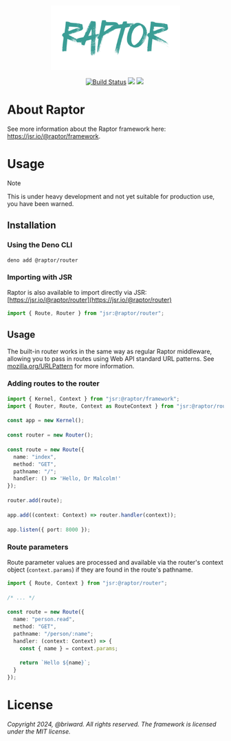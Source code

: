 <p align="center">
  <img src="./assets//logo.png" width="300" />
</p>

<p align="center">
  <a href="https://github.com/briward/raptor-router/actions"><img src="https://github.com/briward/raptor-router/workflows/ci/badge.svg" alt="Build Status"></a>
  <a href="jsr.io/@raptor/router"><img src="https://jsr.io/badges/@raptor/router?logoColor=3A9D95&color=3A9D95&labelColor=083344" /></a>
  <a href="jsr.io/@raptor/router score"><img src="https://jsr.io/badges/@raptor/router/score?logoColor=3A9D95&color=3A9D95&labelColor=083344" /></a>
  <a href="https://jsr.io/@raptor"><img src="https://jsr.io/badges/@raptor?logoColor=3A9D95&color=3A9D95&labelColor=083344" alt="" /></a>
</p>

# About Raptor

See more information about the Raptor framework here: <a href="https://jsr.io/@raptor/framework">https://jsr.io/@raptor/framework</a>.

# Usage

> [!NOTE]
> This is under heavy development and not yet suitable for production use, you
> have been warned.

## Installation

### Using the Deno CLI

```
deno add @raptor/router
```

### Importing with JSR

Raptor is also available to import directly via JSR:
[https://jsr.io/@raptor/router](https://jsr.io/@raptor/router)

```ts
import { Route, Router } from "jsr:@raptor/router";
```

## Usage

The built-in router works in the same way as regular Raptor middleware, allowing you to pass in routes using Web API standard URL patterns. See [mozilla.org/URLPattern](https://developer.mozilla.org/en-US/docs/Web/API/URLPattern)
for more information.

### Adding routes to the router

```ts
import { Kernel, Context } from "jsr:@raptor/framework";
import { Router, Route, Context as RouteContext } from "jsr:@raptor/router";

const app = new Kernel();

const router = new Router();

const route = new Route({
  name: "index",
  method: "GET",
  pathname: "/";
  handler: () => 'Hello, Dr Malcolm!'
});

router.add(route);

app.add((context: Context) => router.handler(context));

app.listen({ port: 8000 });
```

### Route parameters

Route parameter values are processed and available via the router's context object (`context.params`) if they are found in the route's pathname.

```ts
import { Route, Context } from "jsr:@raptor/router";

/* ... */

const route = new Route({
  name: "person.read",
  method: "GET",
  pathname: "/person/:name";
  handler: (context: Context) => {
    const { name } = context.params;

    return `Hello ${name}`;
  }
});
```

# License

_Copyright 2024, @briward. All rights reserved. The framework is licensed under
the MIT license._
